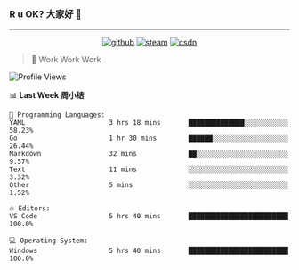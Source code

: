 ### R u OK? 大家好 👋

___

<p align="center">
  <a href="https://bigkjp97.github.io/"><img src="https://img.shields.io/badge/-GitPage-lightgrey" alt="github"></a>
  <a href="https://steamcommunity.com/id/bigkjp/"><img src="https://img.shields.io/badge/-Steam-black" alt="steam"></a>
  <a href="https://blog.csdn.net/qq_38986088"><img src="https://img.shields.io/badge/CSDN-cf000e" alt="csdn"></a>
</p>

> 🧟 Work Work Work

<!--START_SECTION:kjp readme-->
![Profile Views](http://img.shields.io/badge/Mi%20Amigos%E2%99%82%EF%B8%8F-5-ff69b4)

📊 **Last Week 周小结** 

```text
💬 Programming Languages: 
YAML                     3 hrs 18 mins       ██████████████░░░░░░░░░░░   58.23% 
Go                       1 hr 30 mins        ██████░░░░░░░░░░░░░░░░░░░   26.44% 
Markdown                 32 mins             ██░░░░░░░░░░░░░░░░░░░░░░░   9.57% 
Text                     11 mins             ░░░░░░░░░░░░░░░░░░░░░░░░░   3.32% 
Other                    5 mins              ░░░░░░░░░░░░░░░░░░░░░░░░░   1.52%

🔥 Editors: 
VS Code                  5 hrs 40 mins       █████████████████████████   100.0%

💻 Operating System: 
Windows                  5 hrs 40 mins       █████████████████████████   100.0%

```


<!--END_SECTION:kjp readme-->

<!--
**bigkjp97/bigkjp97** is a ✨ _special_ ✨ repository because its `README.md` (this file) appears on your GitHub profile.

Here are some ideas to get you started:

- 🔭 I’m currently working on ...
- 🌱 I’m currently learning ...
- 👯 I’m looking to collaborate on ...
- 🤔 I’m looking for help with ...
- 💬 Ask me about ...
- 📫 How to reach me: ...
- 😄 Pronouns: ...
- ⚡ Fun fact: ... -->
